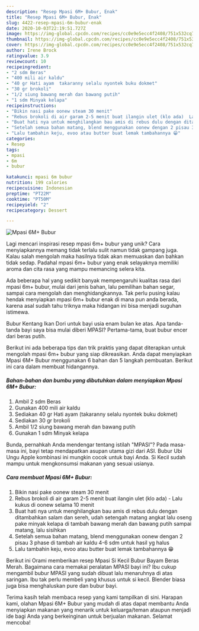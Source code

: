 ```yaml
---
description: "Resep Mpasi 6M+ Bubur, Enak"
title: "Resep Mpasi 6M+ Bubur, Enak"
slug: 4422-resep-mpasi-6m-bubur-enak
date: 2020-10-03T22:19:51.727Z
image: https://img-global.cpcdn.com/recipes/cc0e9e5ecc4f2408/751x532cq70/mpasi-6m-bubur-foto-resep-utama.jpg
thumbnail: https://img-global.cpcdn.com/recipes/cc0e9e5ecc4f2408/751x532cq70/mpasi-6m-bubur-foto-resep-utama.jpg
cover: https://img-global.cpcdn.com/recipes/cc0e9e5ecc4f2408/751x532cq70/mpasi-6m-bubur-foto-resep-utama.jpg
author: Irene Brock
ratingvalue: 3.9
reviewcount: 10
recipeingredient:
- "2 sdm Beras"
- "400 mili air kaldu"
- "40 gr Hati ayam  takaranny selalu nyontek buku dokmet"
- "30 gr brokoli"
- "1/2 siung bawang merah dan bawang putih"
- "1 sdm Minyak kelapa"
recipeinstructions:
- "Bikin nasi pake oonew steam 30 menit"
- "Rebus brokoli di air garam 2-5 menit buat ilangin ulet (klo ada)  Lalu kukus di oonew selama 10 menit"
- "Buat hati nya untuk menghilangkan bau amis di rebus dulu dengan ditambahkan salam dan sereh, udah setengah matang angkat lalu oseng pake minyak kelapa di tambah bawang merah dan bawang putih sampai matang, lalu sisihkan"
- "Setelah semua bahan matang, blend menggunakan oonew dengan 2 pisau 3 phase di tambah air kaldu 4-6 sdm untuk hasil yg halus"
- "Lalu tambahin keju, evoo atau butter buat lemak tambahannya 😁"
categories:
- Resep
tags:
- mpasi
- 6m
- bubur

katakunci: mpasi 6m bubur 
nutrition: 199 calories
recipecuisine: Indonesian
preptime: "PT22M"
cooktime: "PT50M"
recipeyield: "2"
recipecategory: Dessert

---
```



![Mpasi 6M+ Bubur](https://img-global.cpcdn.com/recipes/cc0e9e5ecc4f2408/751x532cq70/mpasi-6m-bubur-foto-resep-utama.jpg)

Lagi mencari inspirasi resep mpasi 6m+ bubur yang unik? Cara menyiapkannya memang tidak terlalu sulit namun tidak gampang juga. Kalau salah mengolah maka hasilnya tidak akan memuaskan dan bahkan tidak sedap. Padahal mpasi 6m+ bubur yang enak selayaknya memiliki aroma dan cita rasa yang mampu memancing selera kita.

Ada beberapa hal yang sedikit banyak mempengaruhi kualitas rasa dari mpasi 6m+ bubur, mulai dari jenis bahan, lalu pemilihan bahan segar, sampai cara mengolah dan menghidangkannya. Tak perlu pusing kalau hendak menyiapkan mpasi 6m+ bubur enak di mana pun anda berada, karena asal sudah tahu triknya maka hidangan ini bisa menjadi suguhan istimewa.

Bubur Kentang Ikan Dori untuk bayi usia enam bulan ke atas. Apa tanda-tanda bayi saya bisa mulai diberi MPASI? Pertama-tama, buat bubur encer dari beras putih.


Berikut ini ada beberapa tips dan trik praktis yang dapat diterapkan untuk mengolah mpasi 6m+ bubur yang siap dikreasikan. Anda dapat menyiapkan Mpasi 6M+ Bubur menggunakan 6 bahan dan 5 langkah pembuatan. Berikut ini cara dalam membuat hidangannya.

<!--inarticleads1-->

##### Bahan-bahan dan bumbu yang dibutuhkan dalam menyiapkan Mpasi 6M+ Bubur:

1. Ambil 2 sdm Beras
1. Gunakan 400 mili air kaldu
1. Sediakan 40 gr Hati ayam  (takaranny selalu nyontek buku dokmet)
1. Sediakan 30 gr brokoli
1. Ambil 1/2 siung bawang merah dan bawang putih
1. Gunakan 1 sdm Minyak kelapa


Bunda, pernahkah Anda mendengar tentang istilah &#34;MPASI&#34;? Pada masa-masa ini, bayi tetap mendapatkan asupan utama gizi dari ASI. Bubur Ubi Ungu Apple kombinasi ini mungkin cocok untuk bayi Anda. Si Kecil sudah mampu untuk mengkonsumsi makanan yang sesuai usianya. 

<!--inarticleads2-->

##### Cara membuat Mpasi 6M+ Bubur:

1. Bikin nasi pake oonew steam 30 menit
1. Rebus brokoli di air garam 2-5 menit buat ilangin ulet (klo ada)  - Lalu kukus di oonew selama 10 menit
1. Buat hati nya untuk menghilangkan bau amis di rebus dulu dengan ditambahkan salam dan sereh, udah setengah matang angkat lalu oseng pake minyak kelapa di tambah bawang merah dan bawang putih sampai matang, lalu sisihkan
1. Setelah semua bahan matang, blend menggunakan oonew dengan 2 pisau 3 phase di tambah air kaldu 4-6 sdm untuk hasil yg halus
1. Lalu tambahin keju, evoo atau butter buat lemak tambahannya 😁


Berikut ini Orami memberikan resep Mpasi Si Kecil Bubur Bayam Beras Merah. Bagaimana cara memakai peralatan MPASI bayi ini? Ibu cukup mengambil bubur MPASI yang sudah dibuat lalu menaruhnya di atas saringan. Ibu tak perlu membeli yang khusus untuk si kecil. Blender biasa juga bisa menghaluskan pure dan bubur bayi. 

Terima kasih telah membaca resep yang kami tampilkan di sini. Harapan kami, olahan Mpasi 6M+ Bubur yang mudah di atas dapat membantu Anda menyiapkan makanan yang menarik untuk keluarga/teman ataupun menjadi ide bagi Anda yang berkeinginan untuk berjualan makanan. Selamat mencoba!

